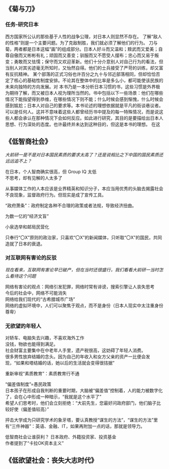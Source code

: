 ## 《菊与刀》
### 任务-研究日本

西方国家所公认的那些基于人性的战争公理，对日本人则显然不存在。
了解“敌人的性格”则是一个主要问题。为了克敌制胜，我们就必须了解他们的行为。
刀与菊，两者都是日本这幅“画”的组成部分。日本人好斗而又温和；黩武而又爱美；自尊自傲而又彬彬有礼；顽固而又善变；驯服而又不愿受人摆布；忠心而又易于叛变；勇敢而又怯懦；保守而又欢迎革新。他们十分介意别人对自己行为的看法，但当别人对其劣迹毫无所知时，又怡然自得。他们的士兵接受了严苛的训练，却又富有反抗精神。
某个部落的正式习俗也许百分之九十与邻近部落相同，但却恰恰否定了核心的基础性制度安排。不论其在整体中的比率是多么小，都可能使该民族的未来向独特的方向发展。对
本书乃是一本分析日本习惯的书，这些习惯是外界极为期待了解，而又被日本人视为理所当然的。书中包括以下一些场景：他们在哪些情况下能指望得到恭维，在哪些情况下则不能；什么时候会感到惭愧，什么时候会感到尴尬；日本人对自己的要求等。本书论述的理想依据就是平凡的街谈巷议者。可以是任何人。这并不意味着这些人都曾经历书中提及的每一特殊情况，而是说这些人都会承认在那种情况下会如何反应。如此进行研究，其目的是要描绘出日本人思想、行为深处的态度。也许最终并未达到这种目的，但这是本书的理想。 在这


## 《低智商社会》

*大前研一是不是对日本国民素质的要求太高了？还是说相比之下中国的国民素质还远远追不上？*  


在日本，个人智商确实很高，但 Group IQ 太低  
不思考，却有见解的人太多了  

从事媒体工作的人本应该是业界精英和知识分子，本应当用优秀的头脑去揭露社会不良现象，监督政府行为。但现实是成了宣传工具。  

“政府萧条”：政府制定各种不合理的政策或者法规，导致经济扭曲。  

为数一亿的“经济文盲”

小泉选举和邮局民营化  

只奉行“〇X”原则的政治家，只喜欢“〇X”的新闻媒体，只听取“〇X”的国民，共同造就了日本的衰退。  

### 对互联网有害论的反驳
*现在看来，互联网有害论早已破产，但在当时还很盛行，我们看看大前研一当时怎么看待这个问题*

网络有害论的观点：网络引发犯罪，网络时常有诽谤，搜索引擎让人丧失思考  
今后的社会中，网络不可能消失  
网络给我们现代的“古希腊城市广场”  
网络的虚拟环境中，人们可以聚焦于观点，而不是身份（日本人现实中太注重身份尊卑）

### 无欲望的年轻人
对轿车、电脑失去兴趣，不喜欢海外工作  
没钱，物欲也能得到满足。  
社会财富主要集中在中老年人手里，遗产税很高，这妨碍了年轻人消费。  
很多男性放弃结婚的念头。因为自己的年收入和女方父亲的资产一比便会发现，“如果和塔结婚的话，她以后的生活就会变得很拮据”  

重新审视“素质教育”：素质教育行不通  

“偏差值制度”=愚民政策  
日本孩子在形成自我判断的重要时期，大脑被“偏差值”控制着，人的能力被数字化了，会在心中形成一种暗示，“我就是这个水平了”  
希望人们思考时，他们会立刻拒绝：“大前先生，您最好问政府部门，他们脑子比较好使（偏差值较高）”


抨击大学成为只研究学术的象牙塔，要认真教授“谋生的方法”，“谋生的方法”里有“三件神器”：英语、金融、IT，如果再附加一点的话，那就是领导力。


低智商社会让谁获利？
日本政府、外籍投资家、投资基金  
作者提到了“卡拉OK资本主义”  





## 《低欲望社会：丧失大志时代》
